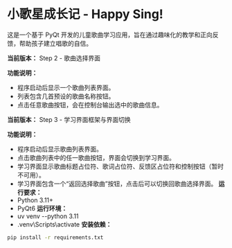 # 小歌星成长记 - Happy Sing!

这是一个基于 PyQt 开发的儿童歌曲学习应用，旨在通过趣味化的教学和正向反馈，帮助孩子建立唱歌的自信。

**当前版本：** Step 2 - 歌曲选择界面

**功能说明：**
*   程序启动后显示一个歌曲列表界面。
*   列表包含几首预设的歌曲名称按钮。
*   点击任意歌曲按钮，会在控制台输出选中的歌曲信息。

**当前版本：** Step 3 - 学习界面框架与界面切换

**功能说明：**
*   程序启动后显示歌曲列表界面。
*   点击歌曲列表中的任一歌曲按钮，界面会切换到学习界面。
*   学习界面显示歌曲标题占位符、歌词占位符、反馈区占位符和控制按钮（暂时不可用）。
*   学习界面包含一个“返回选择歌曲”按钮，点击后可以切换回歌曲选择界面。
**运行要求：**
* Python 3.11+
* PyQt6
**运行环境：**
* uv venv --python 3.11
* .venv\Scripts\activate
**安装依赖：**
```bash
pip install -r requirements.txt